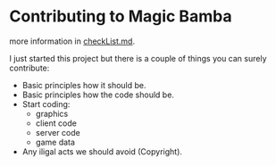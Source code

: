 # Contributing to Magic Bamba
more information in [checkList.md]("/checkList.md").

I just started this project but there is a couple of things you can surely contribute:
- Basic principles how it should be.
- Basic principles how the code should be.
- Start coding:
	+ graphics
	+ client code
	+ server code
	+ game data
- Any iligal acts we should avoid (Copyright).